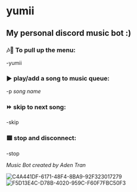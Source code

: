 # yumii

## My personal discord music bot :)

### 🎶🎵 To pull up the menu:
-yumii

### ▶ play/add a song to music queue:
-p *song name*

### ⏩ skip to next song:
-skip

### 🟥 stop and disconnect:
-stop

*Music Bot created by Aden Tran*

![C4A441DF-6171-48F4-8BA9-92F323017279](https://user-images.githubusercontent.com/47045532/169597225-1a4cdd4d-5157-40a3-8b27-d9a701006e4f.jpeg)
![F5D13E4C-D78B-4020-959C-F60F7FBC50F3](https://user-images.githubusercontent.com/47045532/171962591-48ced527-b374-496a-8c4e-a733cd5d04af.jpeg)

